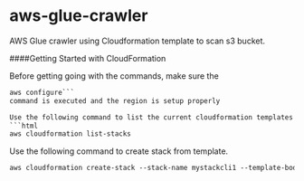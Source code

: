 # aws-glue-crawler
AWS Glue crawler using Cloudformation template to scan s3 bucket.


####Getting Started with CloudFormation

Before getting going with the commands, make sure the 
```html
aws configure```
command is executed and the region is setup properly

Use the following command to list the current cloudformation templates supported in the account.
```html
aws cloudformation list-stacks
```

Use the following command to create stack from template.
```html
aws cloudformation create-stack --stack-name mystackcli1 --template-body file://./hello-cloudformation.json --debug
```
